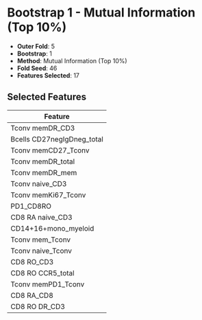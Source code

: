 # Bootstrap 1 - Mutual Information (Top 10%)

- **Outer Fold**: 5
- **Bootstrap**: 1
- **Method**: Mutual Information (Top 10%)
- **Fold Seed**: 46
- **Features Selected**: 17

## Selected Features

| Feature |
|---------|
| Tconv memDR_CD3 |
| Bcells CD27negIgDneg_total |
| Tconv memCD27_Tconv |
| Tconv memDR_total |
| Tconv memDR_mem |
| Tconv naive_CD3 |
| Tconv memKi67_Tconv |
| PD1_CD8RO |
| CD8 RA naive_CD3 |
| CD14+16+mono_myeloid |
| Tconv mem_Tconv |
| Tconv naive_Tconv |
| CD8 RO_CD3 |
| CD8 RO CCR5_total |
| Tconv memPD1_Tconv |
| CD8 RA_CD8 |
| CD8 RO DR_CD3 |

